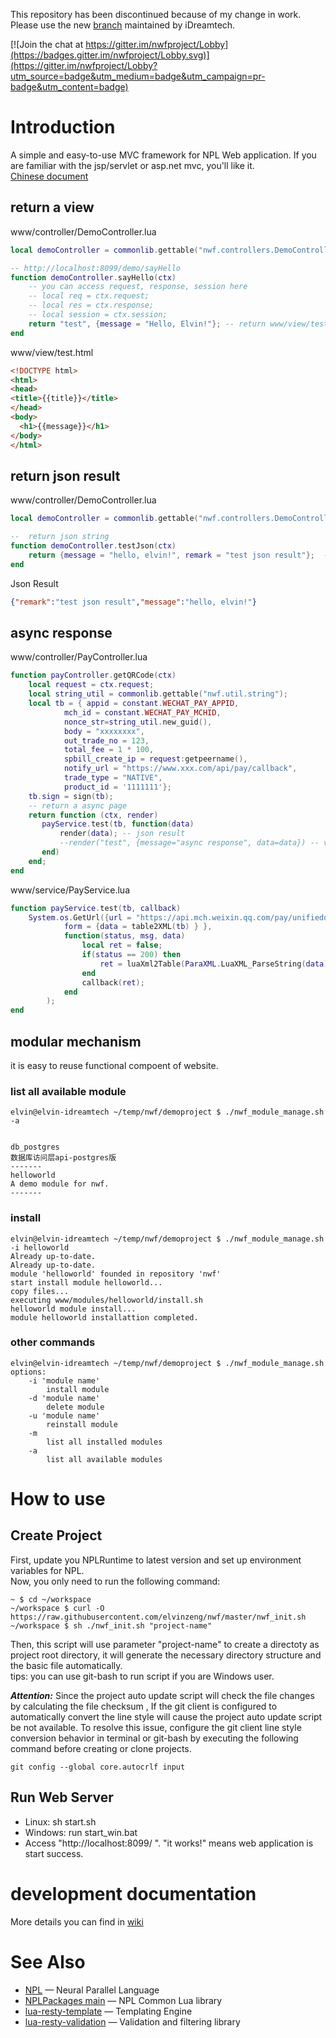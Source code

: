 This repository has been discontinued because of my change in work. Please use the new [branch](http://git.idreamtech.com.cn/rddept/nwf) maintained by iDreamtech.  

[![Join the chat at https://gitter.im/nwfproject/Lobby](https://badges.gitter.im/nwfproject/Lobby.svg)](https://gitter.im/nwfproject/Lobby?utm_source=badge&utm_medium=badge&utm_campaign=pr-badge&utm_content=badge)
# Introduction
A simple and easy-to-use MVC framework for NPL Web application. If you are familiar with the jsp/servlet or asp.net mvc, you'll like it.  
[Chinese document](https://github.com/elvinzeng/nwf/blob/master/doc/zh-hans/index.md)
## return a view
www/controller/DemoController.lua
```lua
local demoController = commonlib.gettable("nwf.controllers.DemoController");

-- http://localhost:8099/demo/sayHello
function demoController.sayHello(ctx)
	-- you can access request, response, session here
	-- local req = ctx.request;
	-- local res = ctx.response;
	-- local session = ctx.session;
	return "test", {message = "Hello, Elvin!"}; -- return www/view/test.html
end
```
www/view/test.html
```html
<!DOCTYPE html>
<html>
<head>
<title>{{title}}</title>
</head>
<body>
  <h1>{{message}}</h1>
</body>
</html>

```
## return json result
www/controller/DemoController.lua
```lua
local demoController = commonlib.gettable("nwf.controllers.DemoController");

--  return json string
function demoController.testJson(ctx)
	return {message = "hello, elvin!", remark = "test json result"};  -- just need to return a table
end
```
Json Result
```json
{"remark":"test json result","message":"hello, elvin!"}
```
## async response
www/controller/PayController.lua
```lua
function payController.getQRCode(ctx)
	local request = ctx.request;
	local string_util = commonlib.gettable("nwf.util.string");
	local tb = { appid = constant.WECHAT_PAY_APPID,
			mch_id = constant.WECHAT_PAY_MCHID,
			nonce_str=string_util.new_guid(),
			body = "xxxxxxxx",
			out_trade_no = 123,
			total_fee = 1 * 100,
			spbill_create_ip = request:getpeername(),
			notify_url = "https://www.xxx.com/api/pay/callback",
			trade_type = "NATIVE",
			product_id = '1111111'};
	tb.sign = sign(tb);
	-- return a async page
	return function (ctx, render)
	   payService.test(tb, function(data)
		   render(data); -- json result
		   --render("test", {message="async response", data=data}) -- view result
	   end)
	end;
end
```
www/service/PayService.lua
```lua
function payService.test(tb, callback)
	System.os.GetUrl({url = "https://api.mch.weixin.qq.com/pay/unifiedorder", 
			form = {data = table2XML(tb) } }, 
			function(status, msg, data)
				local ret = false;
				if(status == 200) then
					ret = luaXml2Table(ParaXML.LuaXML_ParseString(data));
				end
				callback(ret);
			end
		);
end
```
## modular mechanism  
it is easy to reuse functional compoent of website.
### list all available module
```shell
elvin@elvin-idreamtech ~/temp/nwf/demoproject $ ./nwf_module_manage.sh -a


db_postgres
数据库访问层api-postgres版
-------
helloworld
A demo module for nwf.
-------
```
### install
```shell
elvin@elvin-idreamtech ~/temp/nwf/demoproject $ ./nwf_module_manage.sh -i helloworld
Already up-to-date.
Already up-to-date.
module 'helloworld' founded in repository 'nwf'
start install module helloworld...
copy files...
executing www/modules/helloworld/install.sh
helloworld module install...
module helloworld installattion completed.
```
### other commands
```shell
elvin@elvin-idreamtech ~/temp/nwf/demoproject $ ./nwf_module_manage.sh
options:
    -i 'module name'
        install module
    -d 'module name'
        delete module
    -u 'module name'
        reinstall module
    -m
        list all installed modules
    -a
        list all available modules
```
# How to use
## Create Project
First, update you NPLRuntime to latest version and set up environment variables for NPL.  
Now, you only need to run the following command:  
```shell
~ $ cd ~/workspace
~/workspace $ curl -O https://raw.githubusercontent.com/elvinzeng/nwf/master/nwf_init.sh
~/workspace $ sh ./nwf_init.sh "project-name"  
```

Then, this script will use parameter "project-name" to create a directoty as project root directory, it will generate the necessary directory structure and the basic file automatically.  
tips: you can use git-bash to run script if you are Windows user.  

***Attention:***
Since the project auto update script will check the file changes by calculating the file checksum
, If the git client is configured to automatically convert the line style will cause the project auto update script be not available.
To resolve this issue, configure the git client line style conversion behavior in terminal or git-bash by executing the following command before creating or clone projects.
```Shell
git config --global core.autocrlf input
```

## Run Web Server
* Linux: sh start.sh
* Windows: run start_win.bat
* Access "http://localhost:8099/ ". "it works!" means web application is start success.

# development documentation
More details you can find in [wiki](https://github.com/elvinzeng/nwf/wiki)
# See Also
* [NPL](https://github.com/LiXizhi/NPLRuntime) — Neural Parallel Language
* [NPLPackages main](https://github.com/NPLPackages/main) — NPL Common Lua library
* [lua-resty-template](https://github.com/bungle/lua-resty-template) — Templating Engine
* [lua-resty-validation](https://github.com/bungle/lua-resty-validation) — Validation and filtering library

